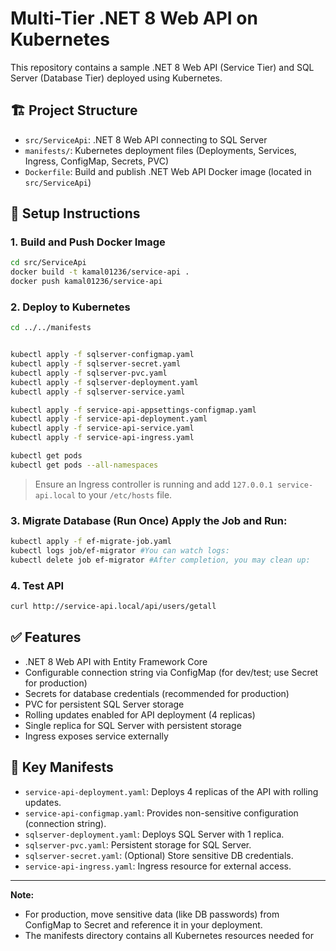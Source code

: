 # Multi-Tier .NET 8 Web API on Kubernetes

This repository contains a sample .NET 8 Web API (Service Tier) and SQL Server (Database Tier) deployed using Kubernetes.

## 🏗 Project Structure

- `src/ServiceApi`: .NET 8 Web API connecting to SQL Server
- `manifests/`: Kubernetes deployment files (Deployments, Services, Ingress, ConfigMap, Secrets, PVC)
- `Dockerfile`: Build and publish .NET Web API Docker image (located in `src/ServiceApi`)

## 🚀 Setup Instructions

### 1. Build and Push Docker Image
```bash
cd src/ServiceApi
docker build -t kamal01236/service-api .
docker push kamal01236/service-api
```

### 2. Deploy to Kubernetes
```bash
cd ../../manifests


kubectl apply -f sqlserver-configmap.yaml
kubectl apply -f sqlserver-secret.yaml
kubectl apply -f sqlserver-pvc.yaml
kubectl apply -f sqlserver-deployment.yaml
kubectl apply -f sqlserver-service.yaml

kubectl apply -f service-api-appsettings-configmap.yaml
kubectl apply -f service-api-deployment.yaml
kubectl apply -f service-api-service.yaml
kubectl apply -f service-api-ingress.yaml

kubectl get pods
kubectl get pods --all-namespaces
```

> Ensure an Ingress controller is running and add `127.0.0.1 service-api.local` to your `/etc/hosts` file.

### 3. Migrate Database (Run Once) Apply the Job and Run:
```bash
kubectl apply -f ef-migrate-job.yaml
kubectl logs job/ef-migrator #You can watch logs:
kubectl delete job ef-migrator #After completion, you may clean up:
```

### 4. Test API
```bash
curl http://service-api.local/api/users/getall
```

## ✅ Features
- .NET 8 Web API with Entity Framework Core
- Configurable connection string via ConfigMap (for dev/test; use Secret for production)
- Secrets for database credentials (recommended for production)
- PVC for persistent SQL Server storage
- Rolling updates enabled for API deployment (4 replicas)
- Single replica for SQL Server with persistent storage
- Ingress exposes service externally

## 📁 Key Manifests

- `service-api-deployment.yaml`: Deploys 4 replicas of the API with rolling updates.
- `service-api-configmap.yaml`: Provides non-sensitive configuration (connection string).
- `sqlserver-deployment.yaml`: Deploys SQL Server with 1 replica.
- `sqlserver-pvc.yaml`: Persistent storage for SQL Server.
- `sqlserver-secret.yaml`: (Optional) Store sensitive DB credentials.
- `service-api-ingress.yaml`: Ingress resource for external access.

---

**Note:**  
- For production, move sensitive data (like DB passwords) from ConfigMap to Secret and reference it in your deployment.
- The manifests directory contains all Kubernetes resources needed for

